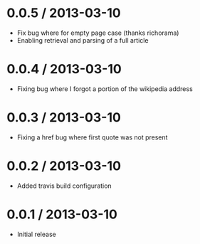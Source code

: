 0.0.5 / 2013-03-10
====================
* Fix bug where for empty page case (thanks richorama)
* Enabling retrieval and parsing of a full article

0.0.4 / 2013-03-10
====================
* Fixing bug where I forgot a portion of the wikipedia address

0.0.3 / 2013-03-10
====================
* Fixing a href bug where first quote was not present

0.0.2 / 2013-03-10
====================
* Added travis build configuration

0.0.1 / 2013-03-10
====================
* Initial release
